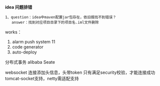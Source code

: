 **idea 问题排错**

```
1、question：idea中maven配置jar包存在，依旧报找不到错误？
   answer：找到对应项目目录下的项目名.iml文件删除
```

works：
1. alarm push system 11
3. code generator
4. auto-deploy

分布式事务 alibaba Seate

websocket 连接添加头信息，头带token
只有满足security校验，才能连接成功
tomcat-socket支持，netty需适配支持
